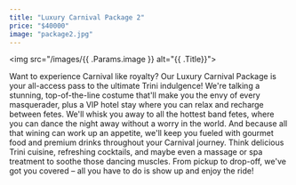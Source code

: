 ```yaml
---
title: "Luxury Carnival Package 2"
price: "$40000"
image: "package2.jpg"
---
```


<img src="/images/{{ .Params.image }} alt="{{ .Title}}">

Want to experience Carnival like royalty? Our Luxury Carnival Package is your all-access pass to the ultimate Trini indulgence! We're talking a stunning, top-of-the-line costume that'll make you the envy of every masquerader, plus a VIP hotel stay where you can relax and recharge between fetes.  We'll whisk you away to all the hottest band fetes, where you can dance the night away without a worry in the world.  And because all that wining can work up an appetite, we'll keep you fueled with gourmet food and premium drinks throughout your Carnival journey.  Think delicious Trini cuisine, refreshing cocktails, and maybe even a massage or spa treatment to soothe those dancing muscles.  From pickup to drop-off, we've got you covered – all you have to do is show up and enjoy the ride!